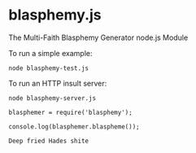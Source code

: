 blasphemy.js
============

The Multi-Faith Blasphemy Generator node.js Module


To run a simple example:
```
node blasphemy-test.js
```

To run an HTTP insult server:
```
node blasphemy-server.js
```


```
blasphemer = require('blasphemy');

console.log(blasphemer.blaspheme());
```


```
Deep fried Hades shite
```

